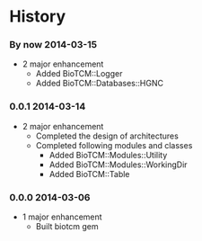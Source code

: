 History
===============

### By now 2014-03-15
* 2 major enhancement
	* Added BioTCM::Logger
	* Added BioTCM::Databases::HGNC

### 0.0.1 2014-03-14
* 2 major enhancement
	* Completed the design of architectures
	* Completed following modules and classes
		* Added BioTCM::Modules::Utility
		* Added BioTCM::Modules::WorkingDir
		* Added BioTCM::Table

### 0.0.0 2014-03-06
* 1 major enhancement
	* Built biotcm gem
